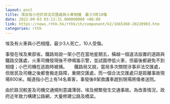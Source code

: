 ```yaml
---
layout: post
title: 埃及有小巴於非法交匯處與火車相撞　最少3死10傷
date: 2022-09-03 03:13:31.000000000 +08:00
link: https://news.rthk.hk/rthk/ch/component/k2/1665360-20220903.htm
categories: rthk
---
```


埃及有火車與小巴相撞，最少3人死亡，10人受傷。

事發在埃及東部省。鐵路局說一架小巴在當地星期五，橫越一個違法設置的道路與鐵路交匯處，火車司機發現後不停鳴笛示警，並試圖停低火車，但最後都避免不到相撞；小巴司機在逃跑時被捕。
　
鐵路局又說，當局多次關閉涉事非法交匯處，但居民及司機之後都會搬走路障，重開交匯處，而一個合法交匯處只是距離事故現場800米。報道指小巴上有14名乘客，事發後8架救護車趕到現場將傷者送院。

由於路況較差及司機交通規則意識薄弱，埃及頻繁發生交通事故。為改善情況，政府近年致力構建公路網，大量修建公路及橋梁。
